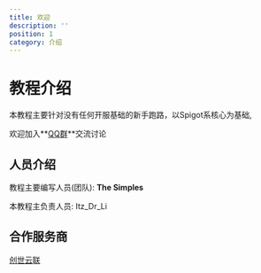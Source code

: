 ```yaml
---
title: 欢迎
description: ''
position: 1
category: 介绍
---
```


# 教程介绍

本教程主要针对没有任何开服基础的新手跑路，以Spigot系核心为基础,

欢迎加入**[QQ群](https://jq.qq.com/?_wv=1027&k=5v31lJZY)**交流讨论

## 人员介绍

教程主要编写人员(团队): **The Simples**

本教程主负责人员: Itz_Dr_Li

## 合作服务商

[创世云联](https://www.mcicp.cn/)
